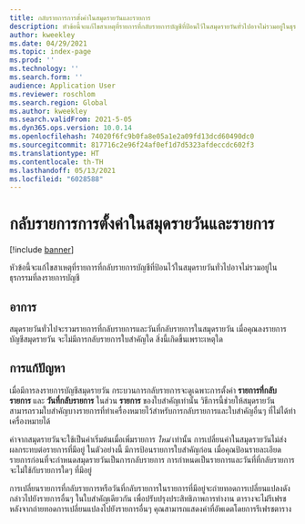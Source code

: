 ```yaml
---
title: กลับรายการการตั้งค่าในสมุดรายวันและรายการ
description: หัวข้อนี้จะแก้ไขสาเหตุที่รายการที่กลับรายการบัญชีที่ป้อนไว้ในสมุดรายวันทั่วไปอาจไม่รวมอยู่ในธุรกรรมที่ลงรายการบัญชี
author: kweekley
ms.date: 04/29/2021
ms.topic: index-page
ms.prod: ''
ms.technology: ''
ms.search.form: ''
audience: Application User
ms.reviewer: roschlom
ms.search.region: Global
ms.author: kweekley
ms.search.validFrom: 2021-5-05
ms.dyn365.ops.version: 10.0.14
ms.openlocfilehash: 74020f6fc9b0fa8e05a1e2a09fd13dcd60490dc0
ms.sourcegitcommit: 817716c2e96f24af0ef1d7d5323afdeccdc602f3
ms.translationtype: HT
ms.contentlocale: th-TH
ms.lasthandoff: 05/13/2021
ms.locfileid: "6028588"
---
```

# <a name="reverse-settings-on-journals-and-lines"></a>กลับรายการการตั้งค่าในสมุดรายวันและรายการ

[!include [banner](../includes/banner.md)]

หัวข้อนี้จะแก้ไขสาเหตุที่รายการที่กลับรายการบัญชีที่ป้อนไว้ในสมุดรายวันทั่วไปอาจไม่รวมอยู่ในธุรกรรมที่ลงรายการบัญชี  

## <a name="symptom"></a>อาการ

สมุดรายวันทั่วไปจะรวมรายการที่กลับรายการและวันที่กลับรายการในสมุดรายวัน เมื่อคุณลงรายการบัญชีสมุดรายวัน จะไม่มีการกลับรายการใบสำคัญใด สิ่งนี้เกิดขึ้นเพราะเหตุใด

## <a name="resolution"></a>การแก้ปัญหา

เมื่อมีการลงรายการบัญชีสมุดรายวัน กระบวนการกลับรายการจะดูเฉพาะการตั้งค่า **รายการที่กลับรายการ** และ **วันที่กลับรายการ** ในส่วน **รายการ** ของใบสำคัญเท่านั้น วิธีการนี้ช่วยให้สมุดรายวันสามารถรวมใบสำคัญบางรายการที่ทำเครื่องหมายไว้สำหรับการกลับรายการและใบสำคัญอื่นๆ ที่ไม่ได้ทำเครื่องหมายได้

ค่าจากสมุดรายวันจะใช้เป็นค่าเริ่มต้นเมื่อเพิ่มรายการ *ใหม่* เท่านั้น การเปลี่ยนค่าในสมุดรายวันไม่ส่งผลกระทบต่อรายการที่มีอยู่ ในตัวอย่างนี้ มีการป้อนรายการใบสำคัญก่อน เมื่อคุณป้อนรายละเอียดรายการก่อนที่จะกำหนดสมุดรายวันเป็นการกลับรายการ การกำหนดเป็นรายการและวันที่ที่กลับรายการจะไม่ใช้กับรายการใดๆ ที่มีอยู่

การเปลี่ยนรายการที่กลับรายการหรือวันที่กลับรายการในรายการที่มีอยู่จะถ่ายทอดการเปลี่ยนแปลงดังกล่าวไปยังรายการอื่นๆ ในใบสำคัญเดียวกัน เพื่อปรับปรุงประสิทธิภาพการทำงาน ตารางจะไม่รีเฟรชหลังจากถ่ายทอดการเปลี่ยนแปลงไปยังรายการอื่นๆ คุณสามารถแสดงค่าที่อัพเดตโดยการรีเฟรชตาราง


